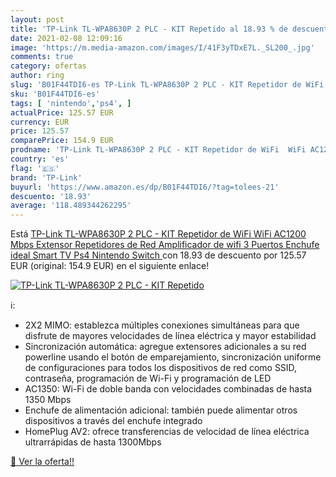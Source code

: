 ```yaml
---
layout: post
title: 'TP-Link TL-WPA8630P 2 PLC - KIT Repetido al 18.93 % de descuento'
date: 2021-02-08 12:09:16
image: 'https://m.media-amazon.com/images/I/41F3yTDxE7L._SL200_.jpg'
comments: true
category: ofertas
author: ring
slug: 'B01F44TDI6-es TP-Link TL-WPA8630P 2 PLC - KIT Repetidor de WiFi WiFi...'
sku: 'B01F44TDI6-es'
tags: [ 'nintendo','ps4', ]
actualPrice: 125.57 EUR
currency: EUR
price: 125.57
comparePrice: 154.9 EUR
prodname: 'TP-Link TL-WPA8630P 2 PLC - KIT Repetidor de WiFi  WiFi AC1200 Mbps  Extensor  Repetidores de Red  Amplificador de wifi  3 Puertos  Enchufe  ideal Smart TV  Ps4  Nintendo Switch '
country: 'es'
flag: '🇪🇸'
brand: 'TP-Link'
buyurl: 'https://www.amazon.es/dp/B01F44TDI6/?tag=tolees-21'
descuento: '18.93'
average: '118.489344262295'
---
```


Está [TP-Link TL-WPA8630P 2 PLC - KIT Repetidor de WiFi  WiFi AC1200 Mbps  Extensor  Repetidores de Red  Amplificador de wifi  3 Puertos  Enchufe  ideal Smart TV  Ps4  Nintendo Switch ](https://www.amazon.es/dp/B01F44TDI6/?tag=tolees-21) con 18.93 de descuento por 125.57 EUR (original: 154.9 EUR) en el siguiente enlace!

[![TP-Link TL-WPA8630P 2 PLC - KIT Repetido](https://m.media-amazon.com/images/I/41F3yTDxE7L._SL200_.jpg)](https://www.amazon.es/dp/B01F44TDI6/?tag=tolees-21)

ℹ️:

- 2X2 MIMO: establezca múltiples conexiones simultáneas para que disfrute de mayores velocidades de línea eléctrica y mayor estabilidad
- Sincronización automática: agregue extensores adicionales a su red powerline usando el botón de emparejamiento, sincronización uniforme de configuraciones para todos los dispositivos de red como SSID, contraseña, programación de Wi-Fi y programación de LED
- AC1350: Wi-Fi de doble banda con velocidades combinadas de hasta 1350 Mbps
- Enchufe de alimentación adicional: también puede alimentar otros dispositivos a través del enchufe integrado
- HomePlug AV2: ofrece transferencias de velocidad de línea eléctrica ultrarrápidas de hasta 1300Mbps

[🛒 Ver la oferta!!](https://www.amazon.es/dp/B01F44TDI6/?tag=tolees-21)
